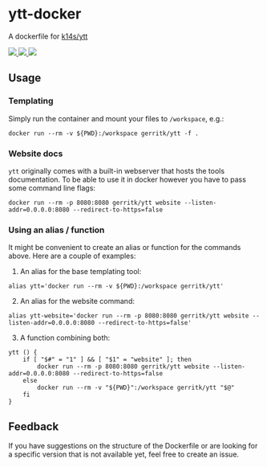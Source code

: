 # ytt-docker
A dockerfile for [k14s/ytt](https://github.com/k14s/ytt)

[
    ![](https://images.microbadger.com/badges/commit/gerritk/ytt:latest.svg)
    ![](https://images.microbadger.com/badges/image/gerritk/ytt:latest.svg)
    ![](https://img.shields.io/docker/pulls/gerritk/ytt)
](https://hub.docker.com/r/gerritk/ytt)


## Usage

### Templating

Simply run the container and mount your files to `/workspace`, e.g.:

```shell
docker run --rm -v ${PWD}:/workspace gerritk/ytt -f .
```


### Website docs

`ytt` originally comes with a built-in webserver that hosts the tools documentation.
To be able to use it in docker however you have to pass some command line flags:

```shell
docker run --rm -p 8080:8080 gerritk/ytt website --listen-addr=0.0.0.0:8080 --redirect-to-https=false
```


### Using an alias / function

It might be convenient to create an alias or function for the commands above.
Here are a couple of examples:

1. An alias for the base templating tool:
  ```shell
  alias ytt='docker run --rm -v ${PWD}:/workspace gerritk/ytt'
  ```
2. An alias for the website command:
  ```shell
  alias ytt-website='docker run --rm -p 8080:8080 gerritk/ytt website --listen-addr=0.0.0.0:8080 --redirect-to-https=false'
  ```
3. A function combining both:
  ```shell
  ytt () {
      if [ "$#" = "1" ] && [ "$1" = "website" ]; then
          docker run --rm -p 8080:8080 gerritk/ytt website --listen-addr=0.0.0.0:8080 --redirect-to-https=false
      else
          docker run --rm -v "${PWD}":/workspace gerritk/ytt "$@"
      fi
  }
  ```

## Feedback

If you have suggestions on the structure of the Dockerfile or are looking for a specific version that is not available yet, feel free to create an issue.
